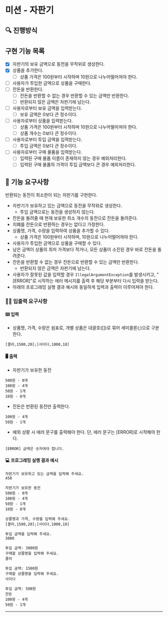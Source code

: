 # 미션 - 자판기

## 🔍 진행방식

## 구현 기능 목록

- [x] 자판기의 보유 금액으로 동전을 무작위로 생성한다.
- [x] 상품을 추가한다.
  - [ ] 상품 가격은 100원부터 시작하며 10원으로 나누어떨어져야 한다.
- [ ] 사용자가 투입한 금액으로 상품을 구매한다.
- [ ] 잔돈을 반환한다.
  - [ ] 잔돈을 반환할 수 없는 경우 반환할 수 있는 금액만 반환한다.
  - [ ] 반환되지 않은 금액은 자판기에 남는다.
- [ ] 사용자로부터 보유 금액을 입력받는다.
  - [ ] 보유 금액은 0보다 큰 정수이다.
- [ ] 사용자로부터 상품을 입력받는다.
  - [ ] 상품 가격은 100원부터 시작하며 10원으로 나누어떨어져야 한다.
  - [ ] 상품 개수는 0보다 큰 정수이다.
- [ ] 사용자로부터 투입 금액을 입력받는다.
  - [ ] 투입 금액은 0보다 큰 정수이다.
- [ ] 사용자로부터 구매 물품을 입력받는다.
  - [ ] 입력된 구매 물품 이름이 존재하지 않는 경우 예외처리한다.
  - [ ] 입력된 구매 물품의 가격이 투입 금액보다 큰 경우 예외처리한다.

## 🚀 기능 요구사항

반환되는 동전이 최소한이 되는 자판기를 구현한다.

- 자판기가 보유하고 있는 금액으로 동전을 무작위로 생성한다.
   - 투입 금액으로는 동전을 생성하지 않는다.
- 잔돈을 돌려줄 때 현재 보유한 최소 개수의 동전으로 잔돈을 돌려준다.
- 지폐를 잔돈으로 반환하는 경우는 없다고 가정한다.
- 상품명, 가격, 수량을 입력하여 상품을 추가할 수 있다.
   - 상품 가격은 100원부터 시작하며, 10원으로 나누어떨어져야 한다.
- 사용자가 투입한 금액으로 상품을 구매할 수 있다.
- 남은 금액이 상품의 최저 가격보다 적거나, 모든 상품이 소진된 경우 바로 잔돈을 돌려준다.
- 잔돈을 반환할 수 없는 경우 잔돈으로 반환할 수 있는 금액만 반환한다.
   - 반환되지 않은 금액은 자판기에 남는다.
- 사용자가 잘못된 값을 입력할 경우 `IllegalArgumentException`를 발생시키고, "[ERROR]"로 시작하는 에러 메시지를 출력 후 해당 부분부터 다시 입력을 받는다.
- 아래의 프로그래밍 실행 결과 예시와 동일하게 입력과 출력이 이루어져야 한다.

### ✍🏻 입출력 요구사항

#### ⌨️ 입력

- 상품명, 가격, 수량은 쉼표로, 개별 상품은 대괄호([])로 묶어 세미콜론(;)으로 구분한다.

```
[콜라,1500,20];[사이다,1000,10]
```

#### 🖥 출력

- 자판기가 보유한 동전

```
500원 - 0개
100원 - 4개
50원 - 1개
10원 - 0개
```

- 잔돈은 반환된 동전만 출력한다.

```
100원 - 4개
50원 - 1개
```

- 예외 상황 시 에러 문구를 출력해야 한다. 단, 에러 문구는 [ERROR]로 시작해야 한다.

```
[ERROR] 금액은 숫자여야 합니다.
```

#### 💻 프로그래밍 실행 결과 예시

```
자판기가 보유하고 있는 금액을 입력해 주세요.
450

자판기가 보유한 동전
500원 - 0개
100원 - 4개
50원 - 1개
10원 - 0개

상품명과 가격, 수량을 입력해 주세요.
[콜라,1500,20];[사이다,1000,10]

투입 금액을 입력해 주세요.
3000

투입 금액: 3000원
구매할 상품명을 입력해 주세요.
콜라

투입 금액: 1500원
구매할 상품명을 입력해 주세요.
사이다

투입 금액: 500원
잔돈
100원 - 4개
50원 - 1개
```

---